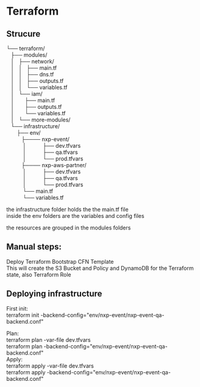 # Terraform

## Strucure
└── terraform/  
   ├── modules/  
   │   ├── network/  
   │   │   ├── main.tf  
   │   │   ├── dns.tf  
   │   │   ├── outputs.tf  
   │   │   └── variables.tf  
   │   └── iam/  
   │       ├── main.tf  
   │       ├── outputs.tf  
   │       └── variables.tf  
   │   └── more-modules/  
   └── infrastructure/  
       ├── env/  
           ├──── nxp-event/  
           │           ├── dev.tfvars  
           │           ├── qa.tfvars  
           │           └── prod.tfvars  
           ├──── nxp-aws-partner/  
           │           ├── dev.tfvars  
           │           ├── qa.tfvars  
           │           └── prod.tfvars  
           └── main.tf  
           └── variables.tf             

the infrastructure folder holds the the main.tf file  
inside the env folders are the variables and config files  
  
the resources are grouped in the modules folders  

## Manual steps:
Deploy Terraform Bootstrap CFN Template  
This will create the S3 Bucket and Policy and DynamoDB for the Terraform state, also Terraform Role  

## Deploying infrastructure

First init:  
terraform init -backend-config="env/nxp-event/nxp-event-qa-backend.conf"  
  
Plan:  
terraform plan -var-file dev.tfvars  
terraform plan -backend-config="env/nxp-event/nxp-event-qa-backend.conf"  
Apply:  
terraform apply -var-file dev.tfvars  
terraform apply -backend-config="env/nxp-event/nxp-event-qa-backend.conf"  





